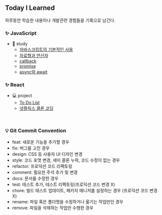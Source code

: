 ## Today I Learned
하루동안 학습한 내용이나 개발관련 경험들을 기록으로 남긴다.
<br>

### :sparkles: JavaScript
- :memo: study
  - [자바스크립트의 기본적인 사용](https://github.com/Yoonkyoungme/TIL/blob/main/JavaScript/javascript-basics.md)
  - [자료형과 연산자](https://github.com/Yoonkyoungme/TIL/blob/main/JavaScript/data-types-and-operators.md)
  - [callback](https://github.com/Yoonkyoungme/TIL/blob/main/JavaScript/callback.md)
  - [promise](https://github.com/Yoonkyoungme/TIL/blob/main/JavaScript/promise.md)
  - [async와 await](https://github.com/Yoonkyoungme/TIL/blob/main/JavaScript/async-and-await.md)

### :sparkles: React
  - :computer: project
    - [To Do List](https://github.com/Yoonkyoungme/TIL/tree/main/react/projects/to-do)
    - [넷플릭스 클론 코딩](https://github.com/Yoonkyoungme/TIL/tree/main/react/projects/netflix)

<br>

### :bulb: Git Commit Convention

- feat: 새로운 기능을 추가할 경우
- fix: 버그를 고친 경우
- design: CSS 등 사용자 UI 디자인 변경
- style: 코드 포맷 변경, 세미 콜론 누락, 코드 수정이 없는 경우
- refactor: 프로덕션 코드 리팩토링
- comment: 필요한 주석 추가 및 변경
- docs: 문서를 수정한 경우
- test: 테스트 추가, 테스트 리팩토링(프로덕션 코드 변경 X)
- chore: 빌드 태스트 업데이트, 패키지 매니저를 설정하는 경우 (프로덕션 코드 변경 X)
- rename: 파일 혹은 폴더명을 수정하거나 옮기는 작업만인 경우
- remove: 파일을 삭제하는 작업만 수행한 경우
